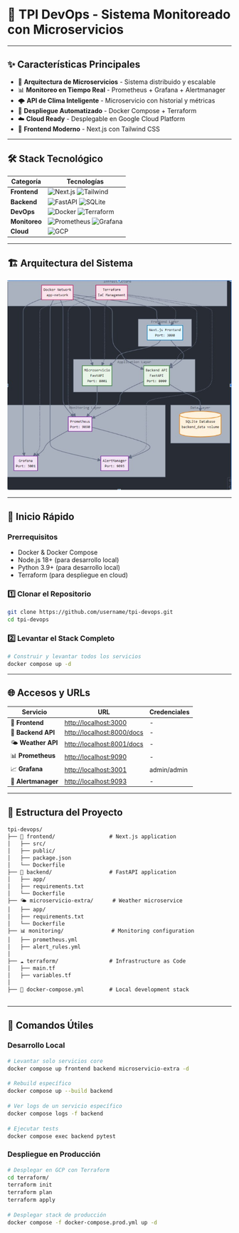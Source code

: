 # 🧠 TPI DevOps - Sistema Monitoreado con Microservicios



---

## ✨ Características Principales

- 🎯 **Arquitectura de Microservicios** - Sistema distribuido y escalable
- 📊 **Monitoreo en Tiempo Real** - Prometheus + Grafana + Alertmanager
- 🌩️ **API de Clima Inteligente** - Microservicio con historial y métricas
- 🚀 **Despliegue Automatizado** - Docker Compose + Terraform
- ☁️ **Cloud Ready** - Desplegable en Google Cloud Platform
- 📱 **Frontend Moderno** - Next.js con Tailwind CSS

---

## 🛠️ Stack Tecnológico



| Categoría | Tecnologías |
|-----------|-------------|
| **Frontend** | ![Next.js](https://img.shields.io/badge/Next.js-000000?style=flat&logo=next.js&logoColor=white) ![Tailwind](https://img.shields.io/badge/Tailwind-38B2AC?style=flat&logo=tailwind-css&logoColor=white) |
| **Backend** | ![FastAPI](https://img.shields.io/badge/FastAPI-009688?style=flat&logo=fastapi&logoColor=white) ![SQLite](https://img.shields.io/badge/SQLite-003B57?style=flat&logo=sqlite&logoColor=white) |
| **DevOps** | ![Docker](https://img.shields.io/badge/Docker-2496ED?style=flat&logo=docker&logoColor=white) ![Terraform](https://img.shields.io/badge/Terraform-623CE4?style=flat&logo=terraform&logoColor=white) |
| **Monitoreo** | ![Prometheus](https://img.shields.io/badge/Prometheus-E6522C?style=flat&logo=prometheus&logoColor=white) ![Grafana](https://img.shields.io/badge/Grafana-F46800?style=flat&logo=grafana&logoColor=white) |
| **Cloud** | ![GCP](https://img.shields.io/badge/Google_Cloud-4285F4?style=flat&logo=google-cloud&logoColor=white) |



---

## 🏗️ Arquitectura del Sistema

![Diagrama de Arquitectura](./assets/architecture-diagram.png)

---

## 🚀 Inicio Rápido

### Prerrequisitos

- Docker & Docker Compose
- Node.js 18+ (para desarrollo local)
- Python 3.9+ (para desarrollo local)
- Terraform (para despliegue en cloud)

### 1️⃣ Clonar el Repositorio

```bash
git clone https://github.com/username/tpi-devops.git
cd tpi-devops
```

### 2️⃣ Levantar el Stack Completo

```bash
# Construir y levantar todos los servicios
docker compose up -d

```



---

## 🌐 Accesos y URLs

| Servicio | URL | Credenciales |
|----------|-----|--------------|
| 🎨 **Frontend** | [http://localhost:3000](http://localhost:3000) | - |
| 🔧 **Backend API** | [http://localhost:8000/docs](http://localhost:8000/docs) | - |
| 🌤️ **Weather API** | [http://localhost:8001/docs](http://localhost:8001/docs) | - |
| 📊 **Prometheus** | [http://localhost:9090](http://localhost:9090) | - |
| 📈 **Grafana** | [http://localhost:3001](http://localhost:3001) | admin/admin |
| 🚨 **Alertmanager** | [http://localhost:9093](http://localhost:9093) | - |

---

## 📁 Estructura del Proyecto

```
tpi-devops/
├── 🎨 frontend/                 # Next.js application
│   ├── src/
│   ├── public/
│   ├── package.json
│   └── Dockerfile
├── 🔧 backend/                  # FastAPI application
│   ├── app/
│   ├── requirements.txt
│   └── Dockerfile
├── 🌤️ microservicio-extra/      # Weather microservice
│   ├── app/
│   ├── requirements.txt
│   └── Dockerfile
├── 📊 monitoring/               # Monitoring configuration
│   ├── prometheus.yml
│   ├── alert_rules.yml
│  
├── ☁️ terraform/                # Infrastructure as Code
│   ├── main.tf
│   ├── variables.tf
│   
├── 🐳 docker-compose.yml        # Local development stack


```

---

## 🔧 Comandos Útiles

### Desarrollo Local

```bash
# Levantar solo servicios core
docker compose up frontend backend microservicio-extra -d

# Rebuild específico
docker compose up --build backend

# Ver logs de un servicio específico
docker compose logs -f backend

# Ejecutar tests
docker compose exec backend pytest
```


### Despliegue en Producción

```bash
# Desplegar en GCP con Terraform
cd terraform/
terraform init
terraform plan
terraform apply

# Desplegar stack de producción
docker compose -f docker-compose.prod.yml up -d
```



